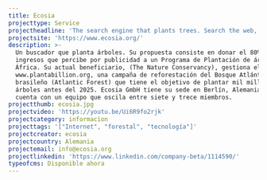 ```yaml
---
title: Ecosia
projecttype: Service
projectheadline: 'The search engine that plants trees. Search the web, save the environment! '
projectsite: 'https://www.ecosia.org/'
description: >-
  Un buscador que planta árboles. Su propuesta consiste en donar el 80% de los
  ingresos que percibe por publicidad a un Programa de Plantación de árboles en
  África. Su actual beneficiario, (The Nature Conservancy), gestiona el programa
  www.plantabillion.org, una campaña de reforestación del Bosque Atlántico
  brasileño (Atlantic Forest) que tiene el objetivo de plantar mil millones de
  árboles antes del 2025. Ecosia GmbH tiene su sede en Berlín, Alemania, y
  cuenta con un equipo que oscila entre siete y trece miembros.
projectthumb: ecosia.jpg
projectvideo: 'https://youtu.be/Ui6R9fo2rjk'
projectcategory: informacion
projecttags: '["Internet", "forestal", "tecnología"]'
projectcreator: ecosia
projectcountry: Alemania
projectemail: info@ecosia.org
projectlinkedin: 'https://www.linkedin.com/company-beta/1114590/'
typeofcms: Disponible ahora
---
```


